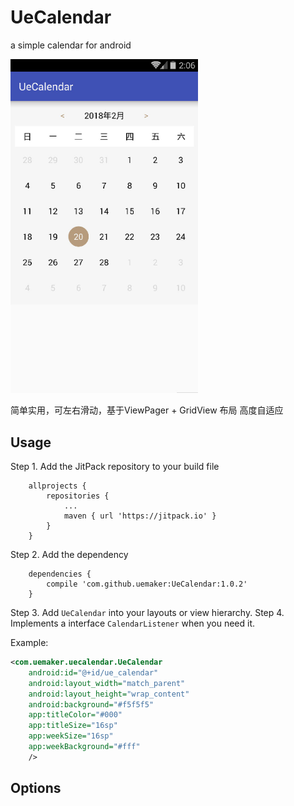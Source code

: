 # UeCalendar
a simple calendar for android

<img src="/images/screen.jpg" alt="Demo Screen" width="300px" />

简单实用，可左右滑动，基于ViewPager + GridView 布局
高度自适应

Usage
-----

Step 1. Add the JitPack repository to your build file

```
	allprojects {
		repositories {
			...
			maven { url 'https://jitpack.io' }
		}
	}
```

Step 2. Add the dependency

```
	dependencies {
		compile 'com.github.uemaker:UeCalendar:1.0.2'
	}
```

Step 3. Add `UeCalendar` into your layouts or view hierarchy.
Step 4. Implements a interface `CalendarListener` when you need it.

Example:

```xml
<com.uemaker.uecalendar.UeCalendar
    android:id="@+id/ue_calendar"
    android:layout_width="match_parent"
    android:layout_height="wrap_content"
    android:background="#f5f5f5"
    app:titleColor="#000"
    app:titleSize="16sp"
    app:weekSize="16sp"
    app:weekBackground="#fff"
    />
```

Options
-----

